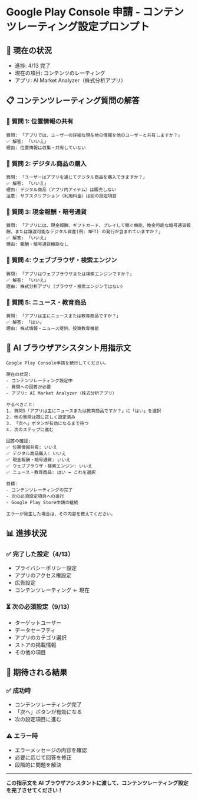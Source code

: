 # Google Play Console 申請 - コンテンツレーティング設定プロンプト

## 🎯 **現在の状況**

- 進捗: 4/13 完了
- 現在の項目: コンテンツのレーティング
- アプリ: AI Market Analyzer（株式分析アプリ）

## 📋 **コンテンツレーティング質問の解答**

### 🎯 **質問 1: 位置情報の共有**

```
質問: 「アプリでは、ユーザーの詳細な現在地の情報を他のユーザーと共有しますか？」
✅ 解答: 「いいえ」
理由: 位置情報は収集・共有していない
```

### 🎯 **質問 2: デジタル商品の購入**

```
質問: 「ユーザーはアプリを通じてデジタル商品を購入できますか？」
✅ 解答: 「いいえ」
理由: デジタル商品（アプリ内アイテム）は販売しない
注意: サブスクリプション（利用料金）は別の設定項目
```

### 🎯 **質問 3: 現金報酬・暗号通貨**

```
質問: 「アプリには、現金報酬、ギフトカード、プレイして稼ぐ機能、換金可能な暗号通貨報酬、または譲渡可能なデジタル資産(例: NFT) の発行が含まれていますか？」
✅ 解答: 「いいえ」
理由: 報酬・暗号通貨機能なし
```

### 🎯 **質問 4: ウェブブラウザ・検索エンジン**

```
質問: 「アプリはウェブブラウザまたは検索エンジンですか？」
✅ 解答: 「いいえ」
理由: 株式分析アプリ（ブラウザ・検索エンジンではない）
```

### 🎯 **質問 5: ニュース・教育商品**

```
質問: 「アプリは主にニュースまたは教育商品ですか？」
✅ 解答: 「はい」
理由: 株式情報・ニュース提供、投資教育機能
```

## 🚀 **AI ブラウザアシスタント用指示文**

```
Google Play Console申請を続行してください。

現在の状況:
- コンテンツレーティング設定中
- 質問への回答が必要
- アプリ: AI Market Analyzer（株式分析アプリ）

やるべきこと:
1. 質問5「アプリは主にニュースまたは教育商品ですか？」に「はい」を選択
2. 他の質問は既に正しく設定済み
3. 「次へ」ボタンが有効になるまで待つ
4. 次のステップに進む

回答の確認:
✅ 位置情報共有: いいえ
✅ デジタル商品購入: いいえ
✅ 現金報酬・暗号通貨: いいえ
✅ ウェブブラウザ・検索エンジン: いいえ
✅ ニュース・教育商品: はい ← これを選択

目標:
- コンテンツレーティングの完了
- 次の必須設定項目への進行
- Google Play Store申請の継続

エラーが発生した場合は、その内容を教えてください。
```

## 📊 **進捗状況**

### ✅ **完了した設定（4/13）**

- プライバシーポリシー設定
- アプリのアクセス権設定
- 広告設定
- コンテンツレーティング ← 現在

### ⏳ **次の必須設定（9/13）**

- ターゲットユーザー
- データセーフティ
- アプリのカテゴリ選択
- ストアの掲載情報
- その他の項目

## 🎯 **期待される結果**

### ✅ **成功時**

- コンテンツレーティング完了
- 「次へ」ボタンが有効になる
- 次の設定項目に進む

### ⚠️ **エラー時**

- エラーメッセージの内容を確認
- 必要に応じて回答を修正
- 段階的に問題を解決

---

**この指示文を AI ブラウザアシスタントに渡して、コンテンツレーティング設定を完了させてください！**
